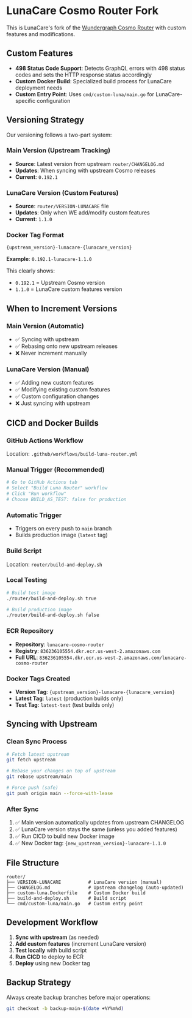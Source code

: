 # LunaCare Cosmo Router Fork

This is LunaCare's fork of the [Wundergraph Cosmo Router](https://github.com/wundergraph/cosmo) with custom features and modifications.

## Custom Features

- **498 Status Code Support**: Detects GraphQL errors with 498 status codes and sets the HTTP response status accordingly
- **Custom Docker Build**: Specialized build process for LunaCare deployment needs
- **Custom Entry Point**: Uses `cmd/custom-luna/main.go` for LunaCare-specific configuration

## Versioning Strategy

Our versioning follows a two-part system:

### Main Version (Upstream Tracking)
- **Source**: Latest version from upstream `router/CHANGELOG.md`
- **Updates**: When syncing with upstream Cosmo releases
- **Current**: `0.192.1`

### LunaCare Version (Custom Features)
- **Source**: `router/VERSION-LUNACARE` file
- **Updates**: Only when WE add/modify custom features
- **Current**: `1.1.0`

### Docker Tag Format
```
{upstream_version}-lunacare-{lunacare_version}
```

**Example**: `0.192.1-lunacare-1.1.0`

This clearly shows:
- `0.192.1` = Upstream Cosmo version
- `1.1.0` = LunaCare custom features version

## When to Increment Versions

### Main Version (Automatic)
- ✅ Syncing with upstream
- ✅ Rebasing onto new upstream releases
- ❌ Never increment manually

### LunaCare Version (Manual)
- ✅ Adding new custom features
- ✅ Modifying existing custom features
- ✅ Custom configuration changes
- ❌ Just syncing with upstream

## CICD and Docker Builds

### GitHub Actions Workflow
Location: `.github/workflows/build-luna-router.yml`

### Manual Trigger (Recommended)
```bash
# Go to GitHub Actions tab
# Select "Build Luna Router" workflow  
# Click "Run workflow"
# Choose BUILD_AS_TEST: false for production
```

### Automatic Trigger
- Triggers on every push to `main` branch
- Builds production image (`latest` tag)

### Build Script
Location: `router/build-and-deploy.sh`

### Local Testing
```bash
# Build test image
./router/build-and-deploy.sh true

# Build production image  
./router/build-and-deploy.sh false
```

### ECR Repository
- **Repository**: `lunacare-cosmo-router`
- **Registry**: `836236105554.dkr.ecr.us-west-2.amazonaws.com`
- **Full URL**: `836236105554.dkr.ecr.us-west-2.amazonaws.com/lunacare-cosmo-router`

### Docker Tags Created
- **Version Tag**: `{upstream_version}-lunacare-{lunacare_version}`
- **Latest Tag**: `latest` (production builds only)
- **Test Tag**: `latest-test` (test builds only)

## Syncing with Upstream

### Clean Sync Process
```bash
# Fetch latest upstream
git fetch upstream

# Rebase your changes on top of upstream
git rebase upstream/main

# Force push (safe)
git push origin main --force-with-lease
```

### After Sync
1. ✅ Main version automatically updates from upstream CHANGELOG
2. ✅ LunaCare version stays the same (unless you added features)
3. ✅ Run CICD to build new Docker image
4. ✅ New Docker tag: `{new_upstream_version}-lunacare-1.1.0`

## File Structure

```
router/
├── VERSION-LUNACARE          # LunaCare version (manual)
├── CHANGELOG.md              # Upstream changelog (auto-updated)
├── custom-luna.Dockerfile    # Custom Docker build
├── build-and-deploy.sh       # Build script
└── cmd/custom-luna/main.go   # Custom entry point
```

## Development Workflow

1. **Sync with upstream** (as needed)
2. **Add custom features** (increment LunaCare version)
3. **Test locally** with build script
4. **Run CICD** to deploy to ECR
5. **Deploy** using new Docker tag

## Backup Strategy

Always create backup branches before major operations:
```bash
git checkout -b backup-main-$(date +%Y%m%d)
```